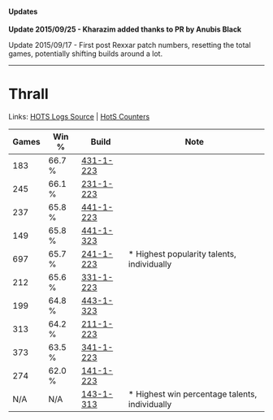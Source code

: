#### Updates
**Update 2015/09/25 - Kharazim added thanks to PR by Anubis Black**

Update 2015/09/17 - First post Rexxar patch numbers, resetting the total games, potentially shifting builds around a lot.

***

# Thrall

Links: [HOTS Logs Source](https://www.hotslogs.com/Sitewide/HeroDetails?Hero=Thrall) | [HotS Counters](http://hotscounters.com/#/hero/Thrall)

Games  | Win %  | Build     | Note
-----  | -----  | -----     | ----
183    | 66.7 % | [431-1-223](http://www.heroesfire.com/hots/talent-calculator/thrall#sbyt) | 
245    | 66.1 % | [231-1-223](http://www.heroesfire.com/hots/talent-calculator/thrall#kzgt) | 
237    | 65.8 % | [441-1-223](http://www.heroesfire.com/hots/talent-calculator/thrall#s-NN) | 
149    | 65.8 % | [441-1-323](http://www.heroesfire.com/hots/talent-calculator/thrall#s-Ox) | 
697    | 65.7 % | [241-1-223](http://www.heroesfire.com/hots/talent-calculator/thrall#lM5N) | * Highest popularity talents, individually
212    | 65.6 % | [331-1-223](http://www.heroesfire.com/hots/talent-calculator/thrall#onpt) | 
199    | 64.8 % | [443-1-323](http://www.heroesfire.com/hots/talent-calculator/thrall#t3HR) | 
313    | 64.2 % | [211-1-223](http://www.heroesfire.com/hots/talent-calculator/thrall#kCrt) | 
373    | 63.5 % | [341-1-223](http://www.heroesfire.com/hots/talent-calculator/thrall#pAEN) | 
274    | 62.0 % | [141-1-223](http://www.heroesfire.com/hots/talent-calculator/thrall#hXyN) | 
N/A    | N/A    | [143-1-313](http://www.heroesfire.com/hots/talent-calculator/thrall#hcsH) | * Highest win percentage talents, individually
